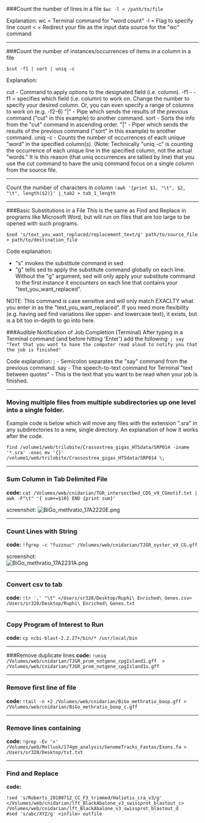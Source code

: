 ###Count the number of lines in a file
`$wc -l < /path/to/file`

Explanation:
wc = Terminal command for "word count"
-l = Flag to specify line count
< = Redirect your file as the input data source for the "wc" command

---
###Count the number of instances/occurrences of items in a column in a file

`$cut -f1 | sort | uniq -c`

Explanation:

cut - Command to apply options to the designated field (i.e. column).
-f1 - -f1 = specifies which field (i.e. column) to work on. Change the number to specify your desired column. Or, you can even specify a range of columns to work on (e.g. -f2-6)
"|" - Pipe which sends the results of the previous command ("cut" in this example) to another command.
sort - Sorts the info from the "cut" command in ascending order.
"|" - Piper which sends the results of the previous command ("sort" in this example) to another command.
uniq -c - Counts the number of occurrences of each unique "word" in the specified column(s). (Note: Technically "uniq -c" is counting the occurrence of each unique line in the specified column, not the actual "words." It is this reason (that uniq occurrences are tallied by line) that you use the cut command to have the uniq command focus on a single column from the source file.


---
Count the number of characters in column
`!awk '{print $1, "\t", $2, "\t", length($2)}' j_tab2 > tab_1_length﻿`

---

###Basic Substitutions in a File
This is the same as Find and Replace in programs like Microsoft Word, but will run on files that are too large to be opened with such programs.

```
$sed 's/text_you_want_replaced/replacement_text/g' path/to/source_file > path/to/destination_file
```

Code explanation:

- "s" invokes the substitute command in sed
- "g" tells sed to apply the substitute command globally on each line. Without the "g" argument, sed will only apply your substitute command to the first instance it encounters on each line that contains your "text_you_want_replaced".

NOTE: This command is case sensitive and will only match EXACLTY what you enter in as the "text_you_want_replaced". If you need more flexibility (e.g. having sed find variations like upper- and lowercase text), it exists, but is a bit too in-depth to go into here.




###Audible Notification of Job Completion (Terminal)
After typing in a Terminal command (and before hitting 'Enter') add the following:
`; say "Text that you want to have the computer read aloud to notify you that the job is finished"`

Code explanation:
; - Semicolon separates the "say" command from the previous command.
say - The speech-to-text command for Terminal
"text between quotes" - This is the text that you want to be read when your job is finished.




---

### Moving multiple files from multiple subdirectories up one level into a single folder.

Example code is below which will move any files with the extension ".sra" in any subdirectories to a new, single directory. An explanation of how it works after the code.
    
```   
find /volume1/web/trilobite/Crassostrea_gigas_HTSdata/SRP014 -iname '*.sra' -exec mv '{}' /volume1/web/trilobite/Crassostrea_gigas_HTSdata/SRP014 \;
```

---

### Sum Column in Tab Delimited File

**code:** `cat /Volumes/web/cnidarian/TGR_intersectbed_CDS_v9_CGmotif.txt | awk -F"\t" '{ sum+=$10} END {print sum}'`

screenshot:
<img src="http://eagle.fish.washington.edu/cnidarian/skitch/BiGo_methratio_17A2220E.png" alt="BiGo_methratio_17A2220E.png"/>

---

### Count Lines with String

**code:** `!fgrep -c "fuzznuc" /Volumes/web/cnidarian/TJGR_oyster_v9_CG.gff`   

screenshot:   
<img src="http://eagle.fish.washington.edu/cnidarian/skitch/BiGo_methratio_17A2231A.png" alt="BiGo_methratio_17A2231A.png"/>


---

### Convert csv to tab

**code:** `!tr ',' "\t" </Users/sr320/Desktop/Ruphi\ Enriched\ Genes.csv> /Users/sr320/Desktop/Ruphi\ Enriched\ Genes.txt`

---

### Copy Program of Interest to Run

**code:** `cp ncbi-blast-2.2.27+/bin/* /usr/local/bin`

---
###Remove duplicate lines
**code:** `!uniq  /Volumes/web/cnidarian/TJGR_prom_notgene_cpgIsland1.gff  > /Volumes/web/cnidarian/TJGR_prom_notgene_cpgIsland1u.gff`

---

### Remove first line of file

**code:** `!tail -n +2 /Volumes/web/cnidarian/BiGo_methratio_boop.gff > /Volumes/web/cnidarian/BiGo_methratio_boop_c.gff`


---
### Remove lines containing
**code:**  `!grep -Ev '>' /Volumes/web/Mollusk/174gm_analysis/GenomeTracks_Fastas/Exons.fa > /Users/sr320/Desktop/tst.txt`

---   

### Find and Replace   


**code:**    

```
!sed 's/Roberts_20100712_CC_F3_trimmed/Haliotis_cra_v3/g' </Volumes/web/cnidarian/lft_BlackAbalone_v3_swissprot_blastout_c> /Volumes/web/cnidarian/lft_BlackAbalone_v3_swissprot_blastout_d
#sed 's/abc/XYZ/g' <infile> outfile
```


